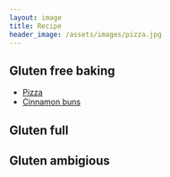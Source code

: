 ```yaml
---
layout: image
title: Recipe
header_image: /assets/images/pizza.jpg
---
```


## Gluten free baking

 * [Pizza](/gluten-free/gf-pizza.md)
 * [Cinnamon buns](/gluten-free/gf-cinnamon-buns.md)

## Gluten full

## Gluten ambigious
